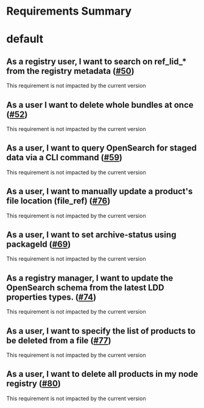
Requirements Summary
====================

# default

## As a registry user, I want to search on ref_lid_* from the registry metadata ([#50](https://github.com/NASA-PDS/registry-mgr/issues/50)) 


This requirement is not impacted by the current version
## As a user I want to delete whole bundles at once ([#52](https://github.com/NASA-PDS/registry-mgr/issues/52)) 


This requirement is not impacted by the current version
## As a user, I want to query OpenSearch for staged data via a CLI command  ([#59](https://github.com/NASA-PDS/registry-mgr/issues/59)) 


This requirement is not impacted by the current version
## As a user, I want to manually update a product's file location (file_ref) ([#76](https://github.com/NASA-PDS/registry-mgr/issues/76)) 


This requirement is not impacted by the current version
## As a user, I want to set archive-status using packageId ([#69](https://github.com/NASA-PDS/registry-mgr/issues/69)) 


This requirement is not impacted by the current version
## As a registry manager, I want to update the OpenSearch schema from the latest LDD properties types. ([#74](https://github.com/NASA-PDS/registry-mgr/issues/74)) 


This requirement is not impacted by the current version
## As a user, I want to specify the list of products to be deleted from a file ([#77](https://github.com/NASA-PDS/registry-mgr/issues/77)) 


This requirement is not impacted by the current version
## As a user, I want to delete all products in my node registry ([#80](https://github.com/NASA-PDS/registry-mgr/issues/80)) 


This requirement is not impacted by the current version